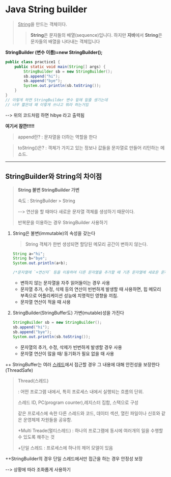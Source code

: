# Java String builder

> <u>String</u>을 만드는 객체이다.
>
> > **String**은 문자들의 배열(sequence)입니다. 하지만 **자바**에서 **String**은 문자들의 배열을 나타내는 객체입니다

**StringBuilder (변수 이름)=new StringBuilder();**

```java
public class practice1 {
    public static void main(String[] args) {
        StringBuilder sb = new StringBuilder();
        sb.append("hi");
        sb.append("bye");
        System.out.println(sb.toString());
    }
}
// 이렇게 하면 StringBuilder 변수 밑에 밑줄 생기는데
// 너무 짧은데 왜 이렇게 쓰냐고 뭐라 하는거임
```

--> 위의 코드처럼 하면 hibye 라고 출력됨

**여기서 잠깐!!!!!**

> append란? : 문자열을 더하는 역할을 한다

>toString()은? : 객체가 가지고 있는 정보나 값들을 문자열로 만들어 리턴하는 메소드.

____

## StringBuilder와 String의 차이점

> **String 불변 StringBuilder 가변**
>
> 속도 : StringBuilder > String
>
> --> 연산을 할 때마다 새로운 문자열 객체를 생성하기 때문이다.
>
> 반복문을 이용하는 경우 StringBuilder 사용하기



1. String은 불변(immutable)의 속성을 갖는다

   > String 객체가 한번 생성되면 할당된 메모리 공간이 변하지 않는다.

   ```java
   String a="hi";
   String b="bye";
   System.out.println(a+b);
   
   /*문자열에 `+연산자` 등을 이용하여 다른 문자열을 추가할 때 기존 문자열에 새로운 문자열이 추가되는것이 아니라 **새로운 문자열 객체를 만들고** 그 객체를 참조함.*/
   ```

   + 변하지 않는 문자열을 자주 읽어들이는 경우 사용
   + 문자열 추가, 수정, 삭제 등의 연산이 빈번하게 발생할 때 사용하면, 힙 메모리 부족으로 어플리케이션 성능에 치명적인 영향을 끼침.
   + 문자열 연산이 적을 때 사용

2. StringBuilder(StringBuffer도) 가변(mutable)성을 가진다

   ```java
   StringBuilder sb = new StringBuilder();
   sb.append("hi");
   sb.append("bye");
   System.out.println(sb.toString());
   ```

   + 문자열의 추가, 수정, 삭제가 빈번하게 발생할 경우 사용
   + 문자열 연산이 많을 때/ 동기화가 필요 없을 때 사용

   

   

++ StringBuffer는 여러 <u>스레드</u>에서 접근할 경우 그 내용에 대해 안전성을 보장한다(ThreadSafe)

> Thread(스레드)
>
> : 어떤 프로그램 내에서, 특히 프로세스 내에서 실행되는 흐름의 단위.
>
> 스레드 ID, PC(program counter),레지스터 집합, 스택으로 구성
>
> 같은 프로세스에 속한 다른 스레드와 코드, 데이터 섹션, 열린 파일이나 신호와 같은 운영체제 자원들을 공유함.
>
> +Multi Treade(멀티스레드) : 하나의 프로그램에 동시에 여러개의 일을 수행할 수 있도록 해주는 것
>
> +단일 스레드 : 프로세스에 하나의 제어 모델이 있음

++StringBuilder의 경우 단일 스레드에서만 접근을 하는 경우 안정성 보장

--> 상황에 따라 조화롭게 사용하기